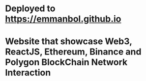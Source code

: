 # Deployed to https://emmanbol.github.io

# Website that showcase Web3, ReactJS, Ethereum, Binance and Polygon BlockChain Network Interaction

